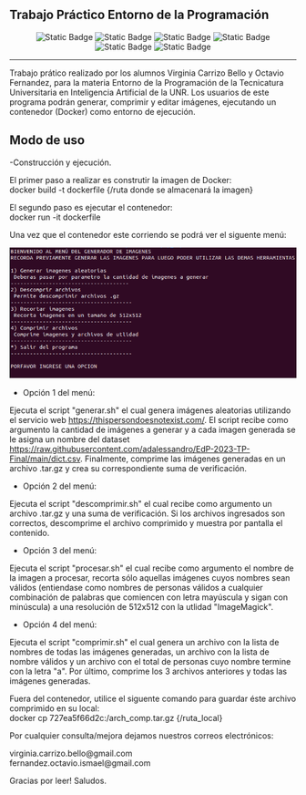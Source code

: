 ## Trabajo Práctico Entorno de la Programación

<div align="center">
<img alt="Static Badge" src="https://img.shields.io/badge/Docker-gray?logo=docker">
<img alt="Static Badge" src="https://img.shields.io/badge/Bash-gray?logo=gnubash&logoColor=white">
<img alt="Static Badge" src="https://img.shields.io/badge/Shell-gray?logo=powershell">
<img alt="Static Badge" src="https://img.shields.io/badge/Linux-gray?logo=linux">
<img alt="Static Badge" src="https://img.shields.io/badge/Ubuntu-gray?logo=ubuntu">
<img alt="Static Badge" src="https://img.shields.io/badge/VirtualBox-gray?logo=virtualbox">
</div>

---

Trabajo prático realizado por los alumnos Virginia Carrizo Bello y Octavio Fernandez, para la materia Entorno de la Programación de la Tecnicatura Universitaria en Inteligencia Artificial de la UNR.
Los usuarios de este programa podrán generar, comprimir y editar imágenes, ejecutando un contenedor (Docker) como entorno de ejecución.

## Modo de uso

-Construcción y ejecución.

El primer paso a realizar es construtir la imagen de Docker:
<br>
docker build -t dockerfile {/ruta donde se almacenará la imagen} 

El segundo paso es ejecutar el contenedor:
<br>
docker run -it dockerfile

Una vez que  el contenedor este corriendo se podrá ver el siguente menú:

<div>
<img alt="captura menu" src="./docs/Captura_menu.png">
</div>


- Opción 1 del menú:

Ejecuta el script "generar.sh" el cual genera imágenes aleatorias utilizando el servicio web https://thispersondoesnotexist.com/.
El script recibe como argumento la cantidad de imágenes a generar y a cada imagen generada se le asigna un nombre del dataset https://raw.githubusercontent.com/adalessandro/EdP-2023-TP-Final/main/dict.csv.
Finalmente, comprime las imágenes generadas en un archivo .tar.gz y crea su correspondiente suma de verificación.

- Opción 2 del menú:

Ejecuta el script "descomprimir.sh" el cual recibe como argumento un archivo .tar.gz y una suma de verificación. Si los archivos ingresados son correctos, descomprime el archivo comprimido y muestra por pantalla el contenido.

- Opción 3 del menú:

Ejecuta el script "procesar.sh" el cual recibe como argumento el nombre de la imagen a procesar, recorta sólo aquellas imágenes cuyos nombres sean válidos (entiendase como nombres de personas válidos a cualquier combinación de palabras que comiencen con letra mayúscula y sigan con minúscula) a una resolución de 512x512 con la utlidad "ImageMagick".

- Opción 4 del menú:

Ejecuta el script "comprimir.sh" el cual genera un archivo con la lista de nombres de todas las imágenes generadas, un archivo con la lista de nombre válidos y un archivo con el total de personas cuyo nombre termine con la letra "a". Por último, comprime los 3 archivos anteriores y todas las imágenes generadas.

Fuera del contenedor, utilice el siguente comando para guardar éste archivo comprimido en su local:
<br>
docker cp 727ea5f66d2c:/arch_comp.tar.gz {/ruta_local}



Por cualquier consulta/mejora dejamos nuestros correos electrónicos:

<div>virginia.carrizo.bello@gmail.com</div>
<div>fernandez.octavio.ismael@gmail.com</div>


Gracias por leer! 
Saludos.


</div>
